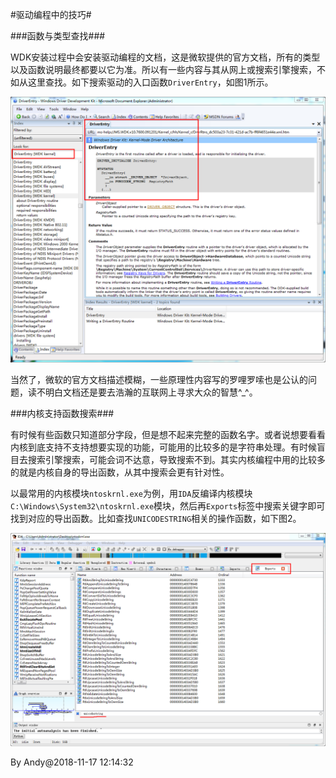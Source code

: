 #驱动编程中的技巧#

###函数与类型查找###

WDK安装过程中会安装驱动编程的文档，这是微软提供的官方文档，所有的类型以及函数说明最终都要以它为准。所以有一些内容与其从网上或搜索引擎搜索，不如从这里查找。如下搜索驱动的入口函数`DriverEntry`，如图1所示。

![图1.使用WDK文档](2018-11-17-Driver-Develop-Skills-Find-Help-From-WDM-Doc.jpg)

当然了，微软的官方文档描述模糊，一些原理性内容写的罗哩罗嗦也是公认的问题，读不明白文档还是要去浩瀚的互联网上寻求大众的智慧^_^。

###内核支持函数搜索###

有时候有些函数只知道部分字段，但是想不起来完整的函数名字。或者说想要看看内核到底支持不支持想要实现的功能，可能用的比较多的是字符串处理。有时候盲目去搜索引擎搜索，可能会词不达意，导致搜索不到。其实内核编程中用的比较多的就是内核自身的导出函数，从其中搜索会更有针对性。

以最常用的内核模块`ntoskrnl.exe`为例，用`IDA`反编译内核模块`C:\Windows\System32\ntoskrnl.exe`模块，然后再`Exports`标签中搜索关键字即可找到对应的导出函数。比如查找`UNICODESTRING`相关的操作函数，如下图2。

![图2.搜索导出函数](2018-11-17-Driver-Develop-Skills-IDA-Find-Export-Functions.jpg)



By Andy@2018-11-17 12:14:32